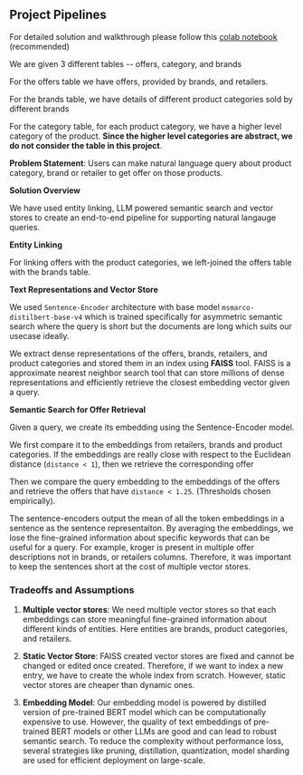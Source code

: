 ## Project Pipelines

For detailed solution and walkthrough please follow this [colab notebook](https://colab.research.google.com/drive/1mPlrVPMt0RpHWzDGojipjX4D5ov0Y9rN?usp=sharing) (recommended)

We are given 3 different tables -- offers, category, and brands

For the offers table we have offers, provided by brands, and retailers.

For the brands table, we have details of different product categories sold by different brands

For the category table, for each product category, we have a higher level category of the product. **Since the higher level categories are abstract, we do not consider the table in this project**. 

**Problem Statement**: Users can make natural language query about product category, brand or retailer to get offer on those products. 

**Solution Overview**

We have used entity linking, LLM powered semantic search and vector stores to create an end-to-end pipeline for supporting natural langauge queries.

**Entity Linking** 

For linking offers with the product categories, we left-joined the offers table with the brands table. 

**Text Representations and Vector Store**

We used `Sentence-Encoder` architecture with base model `msmarco-distilbert-base-v4` which is trained specifically for asymmetric semantic search where the query is short but the documents are long which suits our usecase ideally. 

We extract dense representations of the offers, brands, retailers, and product categories and stored them in an index using **FAISS** tool. FAISS is a approximate nearest neighbor search tool that can store millions of dense representations and efficiently retrieve the closest embedding vector given a query.

**Semantic Search for Offer Retrieval**

Given a query, we create its embedding using the Sentence-Encoder model. 

We first compare it to the embeddings from retailers, brands and product categories. If the embeddings are really close with respect to the Euclidean distance (`distance < 1`), then we retrieve the corresponding offer

Then we compare the query embedding to the embeddings of the offers and retrieve the offers that have `distance < 1.25`. (Thresholds chosen empirically). 

The sentence-encoders output the mean of all the token embeddings in a sentence as the sentence representaiton. By averaging the embeddings, we lose the fine-grained information about specific keywords that can be useful for a query. For example, kroger is present in multiple offer descriptions not in brands, or retailers columns. Therefore, it was important to keep the sentences short at the cost of multiple vector stores. 

### Tradeoffs and Assumptions

1. **Multiple vector stores**: We need multiple vector stores so that each embeddings can store meaningful fine-grained information about different kinds of entities. Here entities are brands, product categories, and retailers. 

2. **Static Vector Store**: FAISS created vector stores are fixed and cannot be changed or edited once created. Therefore, if we want to index a new entry, we have to create the whole index from scratch. However, static vector stores are cheaper than dynamic ones. 

3. **Embedding Model**: Our embedding model is powered by distilled version of pre-trained BERT model which can be computationally expensive to use. However, the quality of text embeddings of pre-trained BERT models or other LLMs are good and can lead to robust semantic search. To reduce the complexity without performance loss, several strategies like pruning, distillation, quantization, model sharding are used for efficient deployment on large-scale. 